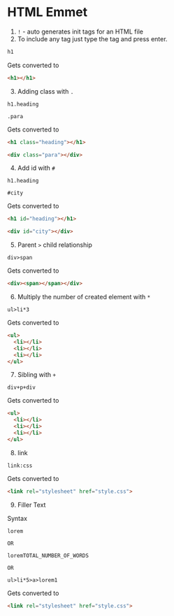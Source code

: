 # HTML Emmet

1. `!` - auto generates init tags for an HTML file
2. To include any tag just type the tag and press enter.

```html
h1
```

Gets converted to

```html
<h1></h1>
```

3. Adding class with `.`

```
h1.heading

.para
```

Gets converted to

```html
<h1 class="heading"></h1>

<div class="para"></div>
```

4. Add id with `#`

```
h1.heading

#city
```

Gets converted to

```html
<h1 id="heading"></h1>

<div id="city"></div>
```

5. Parent `>` child  relationship

```
div>span
```

Gets converted to

```html
<div><span></span></div>
```

6. Multiply the number of created element with `*`

```
ul>li*3
```

Gets converted to

```html
<ul>
  <li></li>
  <li></li>
  <li></li>
</ul>
```

7. Sibling with `+`

```
div+p+div
```

Gets converted to

```html
<ul>
  <li></li>
  <li></li>
  <li></li>
</ul>
```

8. link

```
link:css
```

Gets converted to

```html
<link rel="stylesheet" href="style.css">
```

9. Filler Text 

Syntax

```
lorem

OR

loremTOTAL_NUMBER_OF_WORDS

OR

ul>li*5>a>lorem1
```

Gets converted to

```html
<link rel="stylesheet" href="style.css">
```

